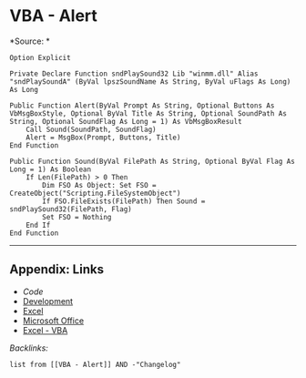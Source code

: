# VBA - Alert

\*Source: *

````VBA
Option Explicit

Private Declare Function sndPlaySound32 Lib "winmm.dll" Alias "sndPlaySoundA" (ByVal lpszSoundName As String, ByVal uFlags As Long) As Long

Public Function Alert(ByVal Prompt As String, Optional Buttons As VbMsgBoxStyle, Optional ByVal Title As String, Optional SoundPath As String, Optional SoundFlag As Long = 1) As VbMsgBoxResult
    Call Sound(SoundPath, SoundFlag)
    Alert = MsgBox(Prompt, Buttons, Title)
End Function

Public Function Sound(ByVal FilePath As String, Optional ByVal Flag As Long = 1) As Boolean
    If Len(FilePath) > 0 Then
        Dim FSO As Object: Set FSO = CreateObject("Scripting.FileSystemObject")
        If FSO.FileExists(FilePath) Then Sound = sndPlaySound32(FilePath, Flag)
        Set FSO = Nothing
    End If
End Function
````

---

## Appendix: Links

* *Code*
* [Development](../../../../MOCs/Development.md)
* [Excel](../../../../../3-Resources/Tools/Microsoft%20Office/Excel/Excel.md)
* [Microsoft Office](../../../../../3-Resources/Tools/Microsoft%20Office/Microsoft%20Office.md)
* [Excel - VBA](../../../../../3-Resources/Tools/Microsoft%20Office/Excel/Excel%20-%20VBA.md)

*Backlinks:*

````dataview
list from [[VBA - Alert]] AND -"Changelog"
````
